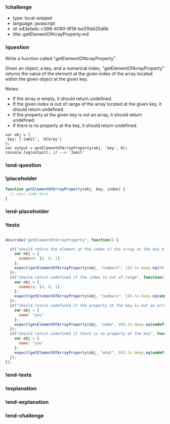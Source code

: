 ### !challenge

* type: local-snippet
* language: javascript
* id: e43a1adc-c398-4090-9f18-be31fd425d6b
* title: getElementOfArrayProperty.md

### !question

Write a function called "getElementOfArrayProperty".

Given an object, a key, and a numerical index, "getElementOfArrayProperty" returns the value of the element at the given index of the array located within the given object at the given key.

Notes:
* If the array is empty, it should return undefined.
* If the given index is out of range of the array located at the given key, it should return undefined.
* If the property at the given key is not an array, it should return undefined.
* If there is no property at the key, it should return undefined.

```
var obj = {
 key: ['Jamil', 'Albrey']
};
var output = getElementOfArrayProperty(obj, 'key', 0);
console.log(output); // --> 'Jamil'
```


### !end-question

### !placeholder

```js
function getElementOfArrayProperty(obj, key, index) {
  // your code here
}
```

### !end-placeholder

### !tests

```js

describe("getElementOfArrayProperty", function() {

  it("should return the element at the index of the array at the key of the passed in object", function() {
    var obj = {
      numbers: [4, 0, 1]
    };
    expect(getElementOfArrayProperty(obj, "numbers", 1)).to.deep.eq(0);
  });
  it("should return undefined if the index is out of range", function() {
    var obj = {
      numbers: [4, 0, 1]
    };
    expect(getElementOfArrayProperty(obj, "numbers", 5)).to.deep.eq(undefined);
  });
  it("should return undefined if the property at the key is not an array", function() {
    var obj = {
      name: "you"
    };
    expect(getElementOfArrayProperty(obj, "name", 0)).to.deep.eq(undefined);
  });
  it("should return undefined if there is no property at the key", function() {
    var obj = {
      name: "you"
    };
    expect(getElementOfArrayProperty(obj, "what", 0)).to.deep.eq(undefined);
  });
});


```

### !end-tests

### !explanation

### !end-explanation

### !end-challenge
